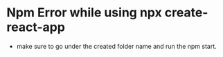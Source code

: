 # Npm Error while using npx create-react-app

- make sure to go under the created folder name and run the npm start.
